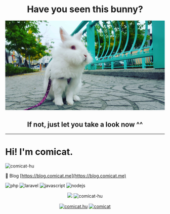 <h1 align="center">Have you seen this bunny?</h1>

![miko](https://raw.githubusercontent.com/comicat-hu/comicat-hu/master/img/miko.jpg)

<h2 align="center">If not, just let you take a look now ^^</h2>

<hr>

<h1 align="left">Hi! I'm comicat.</h1>

<p align="left"> <img src="https://komarev.com/ghpvc/?username=comicat-hu" alt="comicat-hu" /> </p>

📝 Blog [https://blog.comicat.me](https://blog.comicat.me)

<p align="left">
    <img src="https://devicons.github.io/devicon/devicon.git/icons/php/php-original.svg" alt="php" width="30" height="30"/>
    <img src="https://devicons.github.io/devicon/devicon.git/icons/laravel/laravel-plain-wordmark.svg" alt="laravel" width="30" height="30"/>
    <img src="https://devicons.github.io/devicon/devicon.git/icons/javascript/javascript-original.svg" alt="javascript" width="30" height="30"/>
    <img src="https://devicons.github.io/devicon/devicon.git/icons/nodejs/nodejs-original-wordmark.svg" alt="nodejs" width="30" height="30"/>
</p>

<p align="center">
    <!-- https://github.com/anuraghazra/github-readme-stats -->
    <img src="https://github-readme-stats.comicat-hu.vercel.app/api/top-langs/?username=comicat-hu&theme=algolia&layout=compact&langs_count=6" />
    <img src="https://github-readme-stats-five-ashen.vercel.app/api?username=comicat-hu&show_icons=true&hide=stars&theme=algolia&line_height=24&count_private=true&include_all_commits=true" alt="comicat-hu" />
</p>

<p align="center">
    <a href="https://fb.com/comicat.hu" target="blank"><img align="center" src="https://cdn.jsdelivr.net/npm/simple-icons@3.0.1/icons/facebook.svg" alt="comicat.hu" height="30" width="30" /></a>
    <a href="https://t.me/comicat" target="blank"><img align="center" src="https://cdn.jsdelivr.net/npm/simple-icons@3.0.1/icons/telegram.svg" alt="comicat" height="30" width="30" /></a>
</p>
